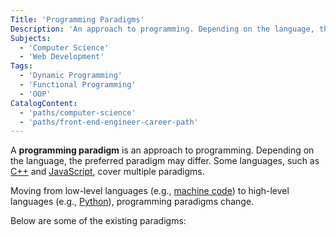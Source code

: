 ```yaml
---
Title: 'Programming Paradigms'
Description: 'An approach to programming. Depending on the language, the preferred paradigm may differ.'
Subjects:
  - 'Computer Science'
  - 'Web Development'
Tags:
  - 'Dynamic Programming'
  - 'Functional Programming'
  - 'OOP'
CatalogContent:
  - 'paths/computer-science'
  - 'paths/front-end-engineer-career-path'
---
```


A **programming paradigm** is an approach to programming. Depending on the language, the preferred paradigm may differ. Some languages, such as [C++](https://www.codecademy.com/resources/docs/cpp) and [JavaScript](https://www.codecademy.com/resources/docs/javascript), cover multiple paradigms.

Moving from low-level languages (e.g., [machine code](https://www.codecademy.com/resources/docs/general/machine-code)) to high-level languages (e.g., [Python](https://www.codecademy.com/resources/docs/python)), programming paradigms change.

Below are some of the existing paradigms:

